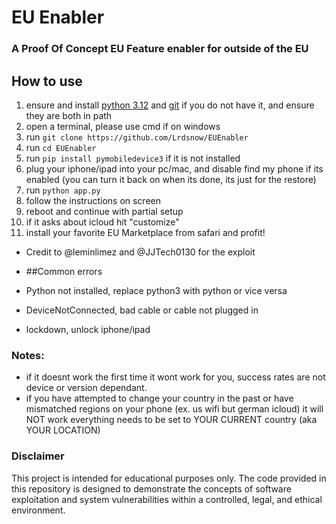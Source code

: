  # EU Enabler
### A Proof Of Concept EU Feature enabler for outside of the EU


## How to use
1. ensure and install [python 3.12](https://www.python.org/downloads/release/python-3125/) and [git](https://git-scm.com/downloads) if you do not have it, and ensure they are both in path
2. open a terminal, please use cmd if on windows
3. run `git clone https://github.com/Lrdsnow/EUEnabler`
4. run `cd EUEnabler`
5. run `pip install pymobiledevice3` if it is not installed
6. plug your iphone/ipad into your pc/mac, and disable find my phone if its enabled (you can turn it back on when its done, its just for the restore)
7. run `python app.py`
10. follow the instructions on screen
11. reboot and continue with partial setup
12. if it asks about icloud hit "customize"
13. install your favorite EU Marketplace from safari and profit!
- Credit to @leminlimez and @JJTech0130 for the exploit
 


- ##Common errors
- Python not installed, replace python3 with python or vice versa
- DeviceNotConnected, bad cable or cable not plugged in
- lockdown, unlock iphone/ipad

### Notes:
- if it doesnt work the first time it wont work for you, success rates are not device or version dependant.
- if you have attempted to change your country in the past or have mismatched regions on your phone (ex. us wifi but german icloud) it will NOT work everything needs to be set to YOUR CURRENT country (aka YOUR LOCATION)

### Disclaimer
This project is intended for educational purposes only. The code provided in this repository is designed to demonstrate the concepts of software exploitation and system vulnerabilities within a controlled, legal, and ethical environment.
